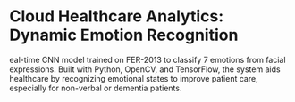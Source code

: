 # Cloud Healthcare Analytics: Dynamic Emotion Recognition
eal-time CNN model trained on FER-2013 to classify 7 emotions from facial expressions. Built with Python, OpenCV, and TensorFlow, the system aids healthcare by recognizing emotional states to improve patient care, especially for non-verbal or dementia patients.
